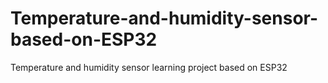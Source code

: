 # Temperature-and-humidity-sensor-based-on-ESP32
Temperature and humidity sensor learning project based on ESP32
